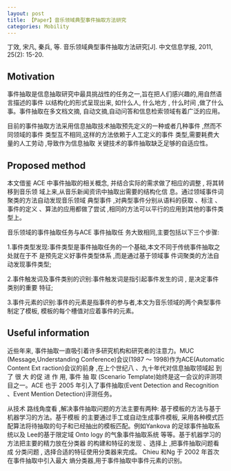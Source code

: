 ```yaml
---
layout: post
title: 【Paper】音乐领域典型事件抽取方法研究
categories: Mobility
---
```


丁效, 宋凡, 秦兵, 等. 音乐领域典型事件抽取方法研究[J]. 中文信息学报, 2011, 25(2): 15-20.

## Motivation

事件抽取是信息抽取研究中最具挑战性的任务之一,旨在把人们感兴趣的,用自然语言描述的事件 以结构化的形式呈现出来, 如什么人, 什么地方 , 什么时间 ,做了什么事。事件抽取在多文档文摘, 自动文摘,自动问答和信息检索领域有着广泛的应用。

目前的事件抽取方法采用信息抽取技术抽取预先定义的一种或者几种事件 ,然而不同领域的事件 类型互不相同,这样的方法依赖于人工定义的事件 类型,需要耗费大量的人工劳动 ,导致作为信息抽取 关键技术的事件抽取缺乏足够的自适应性。

## Proposed method

本文借鉴 ACE 中事件抽取的相关概念, 并结合实际的需求做了相应的调整 , 将其转移到音乐领 域上来,从音乐新闻资讯中抽取出需要的结构化信 息。通过领域事件词聚类的方法自动发现音乐领域 典型事件 ,对典型事件分别从语料的获取 、标注 、事件的定义 、算法的应用都做了尝试 ,相同的方法可以平行的应用到其他的事件类型上。 

音乐领域的事件抽取任务与ACE 事件抽取任 务大致相同,主要包括以下三个步骤:

1.事件类型发现:事件类型是事件抽取任务的一个基础,本文不同于传统事件抽取之处就在于不 是预先定义好事件类型体系 ,而是通过基于领域事 件词聚类的方法自动发现事件类型; 

2.事件触发词及事件类别的识别:事件触发词是指引起事件发生的词 , 是决定事件类别的重要 特征;

3.事件元素的识别:事件的元素是指事件的参与者,本文为音乐领域的两个典型事件制定了模板, 模板的每个槽值对应着事件的元素。

## Useful information

近些年来, 事件抽取一直吸引着许多研究机构和研究者的注意力。MUC (Message,Understanding Conference)会议(1987 ～ 1998)作为ACE(Automatic Content Ext raction)会议的前身 ,在上个世纪八 、九十年代对信息抽取领域起 到了 很 大 的促 进 作 用, 事件 抽 取 (Scenario Template)始终是这一会议的评测项目之一。ACE 也于 2005 年引入了事件抽取(Event Detection and Recognition 、Event Mention Detection)评测任务。

从技术 路线角度看 ,解决事件抽取问题的方法主要有两种: 基于模板的方法与基于机器学习的方法。基于模板 的主要通过手工或自动生成事件模板, 采用各种模式匹配算法将待抽取的句子和已经抽出的模板匹配。例如Yankova 的足球事件抽取系统以及 Lee的基于限定域 Onto logy 的气象事件抽取系统 等等。基于机器学习的方法把主要的精力放在分类器 的构建和特征的发现 、选择上 ,把事件抽取问题看成 分类问题 , 选择合适的特征使用分类器来完成。 Chieu 和Ng 于 2002 年首次在事件抽取中引入最大 熵分类器,用于事件抽取中事件元素的识别。